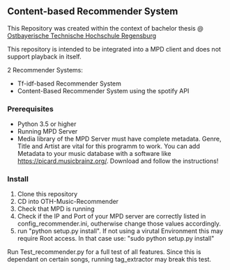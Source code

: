 ## Content-based Recommender System

This Repository was created within the context of bachelor thesis @ [Ostbayerische Technische Hochschule Regensburg](https://www.oth-regensburg.de/)

This repository is intended to be integrated into a MPD client and does not support playback in itself.

2 Recommender Systems:
* Tf-idf-based Recommender System
* Content-Based Recommender System using the spotify API
 
### Prerequisites
* Python 3.5 or higher
* Running MPD Server
* Media library of the MPD Server must have complete metadata. Genre, Title and Artist are vital for this programm to work. You can add Metadata to your music database with a software like https://picard.musicbrainz.org/. Download and follow the instructions!

### Install
1. Clone this repository
1. CD into OTH-Music-Recommender
2. Check that MPD is running
3. Check if the IP and Port of your MPD server are correctly listed in config_recommender.ini, outherwise change those values accordingly.
4. run "python setup.py install". If not using a virutal Environment this may require Root access. In that case use: "sudo python setup.py install"

Run Test_recommender.py for a full test of all features. Since this is dependant on certain songs, running tag_extractor may break this test. 

    

